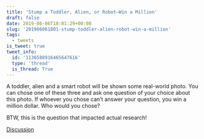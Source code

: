 ```yaml
---
title: 'Stump a Toddler, Alien, or Robot—Win a Million'
draft: false
date: 2019-06-06T18:01:29+00:00
slug: '201906061801-stump-toddler-alien-robot-win-a-million'
tags:
  - tweets
is_tweet: true
tweet_info:
  id: '1136588916465647616'
  type: 'thread'
  is_thread: True
---
```




A toddler, alien and a smart robot will be shown some real-world photo. You can chose one of these three and ask one question of your choice about this photo. If whoever you chose can’t answer your question, you win a million dollar. Who would you chose?

BTW, this is the question that impacted actual research!

[Discussion](https://x.com/sytelus/status/1136588916465647616)
